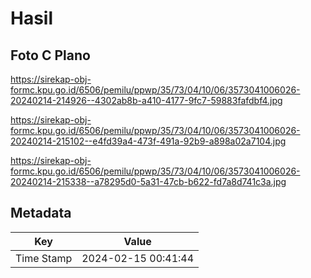 # Hasil

## Foto C Plano

https://sirekap-obj-formc.kpu.go.id/6506/pemilu/ppwp/35/73/04/10/06/3573041006026-20240214-214926--4302ab8b-a410-4177-9fc7-59883fafdbf4.jpg

https://sirekap-obj-formc.kpu.go.id/6506/pemilu/ppwp/35/73/04/10/06/3573041006026-20240214-215102--e4fd39a4-473f-491a-92b9-a898a02a7104.jpg

https://sirekap-obj-formc.kpu.go.id/6506/pemilu/ppwp/35/73/04/10/06/3573041006026-20240214-215338--a78295d0-5a31-47cb-b622-fd7a8d741c3a.jpg


## Metadata

| Key        | Value               |
| ---------- | ------------------- |
| Time Stamp | 2024-02-15 00:41:44 |



